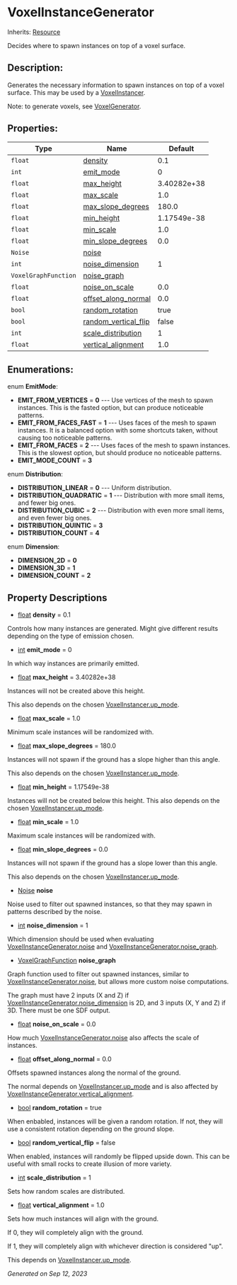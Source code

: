 # VoxelInstanceGenerator

Inherits: [Resource](https://docs.godotengine.org/en/stable/classes/class_resource.html)

Decides where to spawn instances on top of a voxel surface.

## Description: 

Generates the necessary information to spawn instances on top of a voxel surface. This may be used by a [VoxelInstancer](VoxelInstancer.md).

Note: to generate voxels, see [VoxelGenerator](VoxelGenerator.md).

## Properties: 


Type                  | Name                                             | Default     
--------------------- | ------------------------------------------------ | ------------
`float`               | [density](#i_density)                            | 0.1         
`int`                 | [emit_mode](#i_emit_mode)                        | 0           
`float`               | [max_height](#i_max_height)                      | 3.40282e+38 
`float`               | [max_scale](#i_max_scale)                        | 1.0         
`float`               | [max_slope_degrees](#i_max_slope_degrees)        | 180.0       
`float`               | [min_height](#i_min_height)                      | 1.17549e-38 
`float`               | [min_scale](#i_min_scale)                        | 1.0         
`float`               | [min_slope_degrees](#i_min_slope_degrees)        | 0.0         
`Noise`               | [noise](#i_noise)                                |             
`int`                 | [noise_dimension](#i_noise_dimension)            | 1           
`VoxelGraphFunction`  | [noise_graph](#i_noise_graph)                    |             
`float`               | [noise_on_scale](#i_noise_on_scale)              | 0.0         
`float`               | [offset_along_normal](#i_offset_along_normal)    | 0.0         
`bool`                | [random_rotation](#i_random_rotation)            | true        
`bool`                | [random_vertical_flip](#i_random_vertical_flip)  | false       
`int`                 | [scale_distribution](#i_scale_distribution)      | 1           
`float`               | [vertical_alignment](#i_vertical_alignment)      | 1.0         
<p></p>

## Enumerations: 

enum **EmitMode**: 

- **EMIT_FROM_VERTICES** = **0** --- Use vertices of the mesh to spawn instances. This is the fasted option, but can produce noticeable patterns.
- **EMIT_FROM_FACES_FAST** = **1** --- Uses faces of the mesh to spawn instances. It is a balanced option with some shortcuts taken, without causing too noticeable patterns.
- **EMIT_FROM_FACES** = **2** --- Uses faces of the mesh to spawn instances. This is the slowest option, but should produce no noticeable patterns.
- **EMIT_MODE_COUNT** = **3**

enum **Distribution**: 

- **DISTRIBUTION_LINEAR** = **0** --- Uniform distribution.
- **DISTRIBUTION_QUADRATIC** = **1** --- Distribution with more small items, and fewer big ones.
- **DISTRIBUTION_CUBIC** = **2** --- Distribution with even more small items, and even fewer big ones.
- **DISTRIBUTION_QUINTIC** = **3**
- **DISTRIBUTION_COUNT** = **4**

enum **Dimension**: 

- **DIMENSION_2D** = **0**
- **DIMENSION_3D** = **1**
- **DIMENSION_COUNT** = **2**


## Property Descriptions

- [float](https://docs.godotengine.org/en/stable/classes/class_float.html)<span id="i_density"></span> **density** = 0.1

Controls how many instances are generated. Might give different results depending on the type of emission chosen.

- [int](https://docs.godotengine.org/en/stable/classes/class_int.html)<span id="i_emit_mode"></span> **emit_mode** = 0

In which way instances are primarily emitted.

- [float](https://docs.godotengine.org/en/stable/classes/class_float.html)<span id="i_max_height"></span> **max_height** = 3.40282e+38

Instances will not be created above this height.

This also depends on the chosen [VoxelInstancer.up_mode](VoxelInstancer.md#i_up_mode).

- [float](https://docs.godotengine.org/en/stable/classes/class_float.html)<span id="i_max_scale"></span> **max_scale** = 1.0

Minimum scale instances will be randomized with.

- [float](https://docs.godotengine.org/en/stable/classes/class_float.html)<span id="i_max_slope_degrees"></span> **max_slope_degrees** = 180.0

Instances will not spawn if the ground has a slope higher than this angle.

This also depends on the chosen [VoxelInstancer.up_mode](VoxelInstancer.md#i_up_mode).

- [float](https://docs.godotengine.org/en/stable/classes/class_float.html)<span id="i_min_height"></span> **min_height** = 1.17549e-38

Instances will not be created below this height. This also depends on the chosen [VoxelInstancer.up_mode](VoxelInstancer.md#i_up_mode).

- [float](https://docs.godotengine.org/en/stable/classes/class_float.html)<span id="i_min_scale"></span> **min_scale** = 1.0

Maximum scale instances will be randomized with.

- [float](https://docs.godotengine.org/en/stable/classes/class_float.html)<span id="i_min_slope_degrees"></span> **min_slope_degrees** = 0.0

Instances will not spawn if the ground has a slope lower than this angle.

This also depends on the chosen [VoxelInstancer.up_mode](VoxelInstancer.md#i_up_mode).

- [Noise](https://docs.godotengine.org/en/stable/classes/class_noise.html)<span id="i_noise"></span> **noise**

Noise used to filter out spawned instances, so that they may spawn in patterns described by the noise.

- [int](https://docs.godotengine.org/en/stable/classes/class_int.html)<span id="i_noise_dimension"></span> **noise_dimension** = 1

Which dimension should be used when evaluating [VoxelInstanceGenerator.noise](VoxelInstanceGenerator.md#i_noise) and [VoxelInstanceGenerator.noise_graph](VoxelInstanceGenerator.md#i_noise_graph).

- [VoxelGraphFunction](VoxelGraphFunction.md)<span id="i_noise_graph"></span> **noise_graph**

Graph function used to filter out spawned instances, similar to [VoxelInstanceGenerator.noise](VoxelInstanceGenerator.md#i_noise), but allows more custom noise computations.

The graph must have 2 inputs (X and Z) if [VoxelInstanceGenerator.noise_dimension](VoxelInstanceGenerator.md#i_noise_dimension) is 2D, and 3 inputs (X, Y and Z) if 3D. There must be one SDF output.

- [float](https://docs.godotengine.org/en/stable/classes/class_float.html)<span id="i_noise_on_scale"></span> **noise_on_scale** = 0.0

How much [VoxelInstanceGenerator.noise](VoxelInstanceGenerator.md#i_noise) also affects the scale of instances.

- [float](https://docs.godotengine.org/en/stable/classes/class_float.html)<span id="i_offset_along_normal"></span> **offset_along_normal** = 0.0

Offsets spawned instances along the normal of the ground.

The normal depends on [VoxelInstancer.up_mode](VoxelInstancer.md#i_up_mode) and is also affected by [VoxelInstanceGenerator.vertical_alignment](VoxelInstanceGenerator.md#i_vertical_alignment).

- [bool](https://docs.godotengine.org/en/stable/classes/class_bool.html)<span id="i_random_rotation"></span> **random_rotation** = true

When enbabled, instances will be given a random rotation. If not, they will use a consistent rotation depending on the ground slope.

- [bool](https://docs.godotengine.org/en/stable/classes/class_bool.html)<span id="i_random_vertical_flip"></span> **random_vertical_flip** = false

When enabled, instances will randomly be flipped upside down. This can be useful with small rocks to create illusion of more variety.

- [int](https://docs.godotengine.org/en/stable/classes/class_int.html)<span id="i_scale_distribution"></span> **scale_distribution** = 1

Sets how random scales are distributed.

- [float](https://docs.godotengine.org/en/stable/classes/class_float.html)<span id="i_vertical_alignment"></span> **vertical_alignment** = 1.0

Sets how much instances will align with the ground.

If 0, they will completely align with the ground.

If 1, they will completely align with whichever direction is considered "up".

This depends on [VoxelInstancer.up_mode](VoxelInstancer.md#i_up_mode).

_Generated on Sep 12, 2023_
